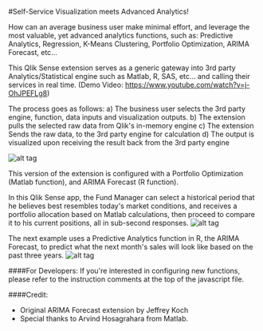 #Self-Service Visualization meets Advanced Analytics!

How can an average business user make minimal effort, and leverage the most valuable, yet advanced analytics functions, such as: Predictive Analytics, Regression, K-Means Clustering, Portfolio Optimization, ARIMA Forecast, etc...

This Qlik Sense extension serves as a generic gateway into 3rd party Analytics/Statistical engine such as Matlab, R, SAS, etc… and calling their services in real time. (Demo Video: https://www.youtube.com/watch?v=j-OhJPEFLg8)

The process goes as follows: 
a) The business user selects the 3rd party engine, function, data inputs and visualization outputs.
b) The extension pulls the selected raw data from Qlik's in-memory engine
c) The extension Sends the raw data, to the 3rd party engine for calculation
d) The output is visualized upon receiving the result back from the 3rd party engine

![alt tag](https://github.com/fadyheiba/FEI-Sense-Third-Party-Engine-Connector/blob/master/FEI-3rd%20Party%20Engine%20Connector/Integration%20Flowchart.png)

This version of the extension is configured with a Portfolio Optimization (Matlab function), and ARIMA Forecast (R function).

In this Qlik Sense app, the Fund Manager can select a historical period that he believes best resembles today's market conditions, and receives a portfolio allocation based on Matlab calculations, then proceed to compare it to his current positions, all in sub-second responses.
![alt tag](https://github.com/fadyheiba/FEI-Sense-Third-Party-Engine-Connector/blob/master/FEI-3rd%20Party%20Engine%20Connector/Matlab%20Example.png)

The next example uses a Predictive Analytics function in R, the ARIMA Forecast, to predict what the next month's sales will look like based on the past three years.
![alt tag](https://github.com/fadyheiba/FEI-Sense-Third-Party-Engine-Connector/blob/master/FEI-3rd%20Party%20Engine%20Connector/R%20Example.png)

####For Developers:
If you're interested in configuring new functions, please refer to the instruction comments at the top of the javascript file.

####Credit:
- Original ARIMA Forecast extension by Jeffrey Koch
- Special thanks to Arvind Hosagrahara from Matlab.
